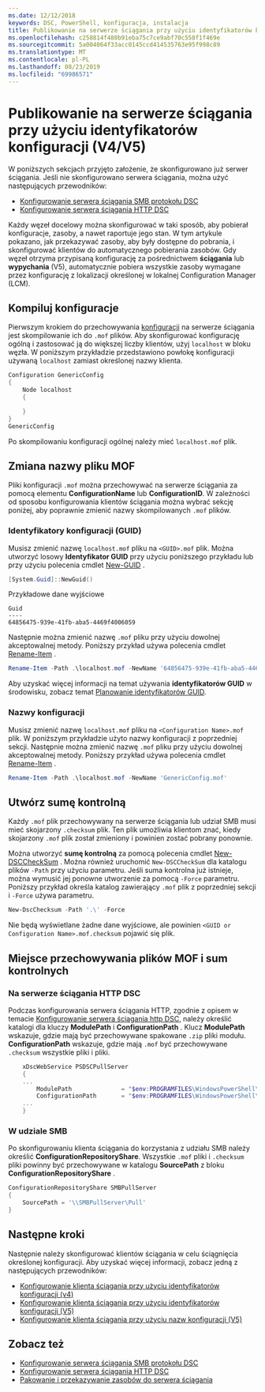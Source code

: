 ```yaml
---
ms.date: 12/12/2018
keywords: DSC, PowerShell, konfiguracja, instalacja
title: Publikowanie na serwerze ściągania przy użyciu identyfikatorów konfiguracji (V4/V5)
ms.openlocfilehash: c258814f480b91eba75c7ce9abf70c558f1f469e
ms.sourcegitcommit: 5a004064f33acc0145ccd414535763e95f998c89
ms.translationtype: MT
ms.contentlocale: pl-PL
ms.lasthandoff: 08/23/2019
ms.locfileid: "69986571"
---
```

# <a name="publish-to-a-pull-server-using-configuration-ids-v4v5"></a>Publikowanie na serwerze ściągania przy użyciu identyfikatorów konfiguracji (V4/V5)

W poniższych sekcjach przyjęto założenie, że skonfigurowano już serwer ściągania. Jeśli nie skonfigurowano serwera ściągania, można użyć następujących przewodników:

- [Konfigurowanie serwera ściągania SMB protokołu DSC](pullServerSmb.md)
- [Konfigurowanie serwera ściągania HTTP DSC](pullServer.md)

Każdy węzeł docelowy można skonfigurować w taki sposób, aby pobierał konfiguracje, zasoby, a nawet raportuje jego stan. W tym artykule pokazano, jak przekazywać zasoby, aby były dostępne do pobrania, i skonfigurować klientów do automatycznego pobierania zasobów. Gdy węzeł otrzyma przypisaną konfigurację za pośrednictwem **ściągania** lub **wypychania** (V5), automatycznie pobiera wszystkie zasoby wymagane przez konfigurację z lokalizacji określonej w lokalnej Configuration Manager (LCM).

## <a name="compile-configurations"></a>Kompiluj konfiguracje

Pierwszym krokiem do przechowywania [konfiguracji](../configurations/configurations.md) na serwerze ściągania jest skompilowanie ich do `.mof` plików. Aby skonfigurować konfigurację ogólną i zastosować ją do większej liczby klientów, użyj `localhost` w bloku węzła. W poniższym przykładzie przedstawiono powłokę konfiguracji używaną `localhost` zamiast określonej nazwy klienta.

```powershell
Configuration GenericConfig
{
    Node localhost
    {

    }
}
GenericConfig
```

Po skompilowaniu konfiguracji ogólnej należy mieć `localhost.mof` plik.

## <a name="renaming-the-mof-file"></a>Zmiana nazwy pliku MOF

Pliki konfiguracji `.mof` można przechowywać na serwerze ściągania za pomocą elementu **ConfigurationName** lub **ConfigurationID**. W zależności od sposobu konfigurowania klientów ściągania można wybrać sekcję poniżej, aby poprawnie zmienić nazwy skompilowanych `.mof` plików.

### <a name="configuration-ids-guid"></a>Identyfikatory konfiguracji (GUID)

Musisz zmienić nazwę `localhost.mof` pliku na `<GUID>.mof` plik. Można utworzyć losowy **Identyfikator GUID** przy użyciu poniższego przykładu lub przy użyciu polecenia cmdlet [New-GUID](/powershell/module/microsoft.powershell.utility/new-guid) .

```powershell
[System.Guid]::NewGuid()
```

Przykładowe dane wyjściowe

```Output
Guid
----
64856475-939e-41fb-aba5-4469f4006059
```

Następnie można zmienić nazwę `.mof` pliku przy użyciu dowolnej akceptowalnej metody. Poniższy przykład używa polecenia cmdlet [Rename-Item](/powershell/module/microsoft.powershell.management/rename-item) .

```powershell
Rename-Item -Path .\localhost.mof -NewName '64856475-939e-41fb-aba5-4469f4006059.mof'
```

Aby uzyskać więcej informacji na temat używania **identyfikatorów GUID** w środowisku, zobacz temat [Planowanie identyfikatorów GUID](/powershell/dsc/secureserver#guids).

### <a name="configuration-names"></a>Nazwy konfiguracji

Musisz zmienić nazwę `localhost.mof` pliku na `<Configuration Name>.mof` plik. W poniższym przykładzie użyto nazwy konfiguracji z poprzedniej sekcji. Następnie można zmienić nazwę `.mof` pliku przy użyciu dowolnej akceptowalnej metody. Poniższy przykład używa polecenia cmdlet [Rename-Item](/powershell/module/microsoft.powershell.management/rename-item) .

```powershell
Rename-Item -Path .\localhost.mof -NewName 'GenericConfig.mof'
```

## <a name="create-the-checksum"></a>Utwórz sumę kontrolną

Każdy `.mof` plik przechowywany na serwerze ściągania lub udział SMB musi mieć skojarzony `.checksum` plik.
Ten plik umożliwia klientom znać, kiedy skojarzony `.mof` plik został zmieniony i powinien zostać pobrany ponownie.

Można utworzyć **sumę kontrolną** za pomocą polecenia cmdlet [New-DSCCheckSum](/powershell/module/psdesiredstateconfiguration/new-dscchecksum) . Można również uruchomić `New-DSCCheckSum` dla katalogu plików `-Path` przy użyciu parametru.
Jeśli suma kontrolna już istnieje, można wymusić jej ponowne utworzenie za pomocą `-Force` parametru. Poniższy przykład określa katalog zawierający `.mof` plik z poprzedniej sekcji i `-Force` używa parametru.

```powershell
New-DscChecksum -Path '.\' -Force
```

Nie będą wyświetlane żadne dane wyjściowe, ale powinien `<GUID or Configuration Name>.mof.checksum` pojawić się plik.

## <a name="where-to-store-mof-files-and-checksums"></a>Miejsce przechowywania plików MOF i sum kontrolnych

### <a name="on-a-dsc-http-pull-server"></a>Na serwerze ściągania HTTP DSC

Podczas konfigurowania serwera ściągania HTTP, zgodnie z opisem w temacie [Konfigurowanie serwera ściągania http DSC](pullServer.md), należy określić katalogi dla kluczy **ModulePath** i **ConfigurationPath** . Klucz **ModulePath** wskazuje, gdzie mają być przechowywane spakowane `.zip` pliki modułu. **ConfigurationPath** wskazuje, gdzie mają `.mof` być przechowywane `.checksum` wszystkie pliki i pliki.

```powershell
    xDscWebService PSDSCPullServer
    {
    ...
        ModulePath              = "$env:PROGRAMFILES\WindowsPowerShell\DscService\Modules"
        ConfigurationPath       = "$env:PROGRAMFILES\WindowsPowerShell\DscService\Configuration"
    ...
    }

```

### <a name="on-an-smb-share"></a>W udziale SMB

Po skonfigurowaniu klienta ściągania do korzystania z udziału SMB należy określić **ConfigurationRepositoryShare**.
Wszystkie `.mof` pliki i `.checksum` pliki powinny być przechowywane w katalogu **SourcePath** z bloku **ConfigurationRepositoryShare** .

```powershell
ConfigurationRepositoryShare SMBPullServer
{
    SourcePath = '\\SMBPullServer\Pull'
}
```

## <a name="next-steps"></a>Następne kroki

Następnie należy skonfigurować klientów ściągania w celu ściągnięcia określonej konfiguracji. Aby uzyskać więcej informacji, zobacz jedną z następujących przewodników:

- [Konfigurowanie klienta ściągania przy użyciu identyfikatorów konfiguracji (v4)](pullClientConfigId4.md)
- [Konfigurowanie klienta ściągania przy użyciu identyfikatorów konfiguracji (V5)](pullClientConfigId.md)
- [Konfigurowanie klienta ściągania przy użyciu nazw konfiguracji (V5)](pullClientConfigNames.md)

## <a name="see-also"></a>Zobacz też

- [Konfigurowanie serwera ściągania SMB protokołu DSC](pullServerSmb.md)
- [Konfigurowanie serwera ściągania HTTP DSC](pullServer.md)
- [Pakowanie i przekazywanie zasobów do serwera ściągania](package-upload-resources.md)

